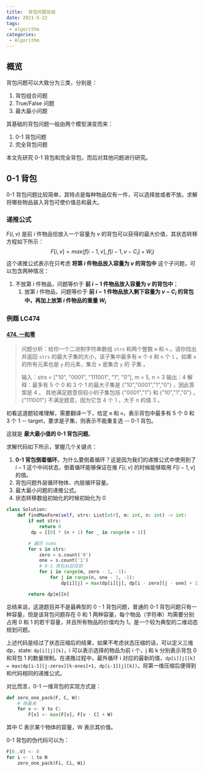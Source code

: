 ```yaml
---
title:  背包问题总结
date: 2021-5-22
tags:
 - algorithm
categories:
 - Algorithm
---
```


## 概览

背包问题可以大致分为三类，分别是：

1. 背包组合问题
2. True/False 问题
3. 最大最小问题

其基础的背包问题一般由两个模型演变而来：

1. 0-1 背包问题
2. 完全背包问题

本文先研究 0-1 背包和完全背包，而后对其他问题进行研究。

## 0-1 背包

0-1 背包问题比较简单，其特点是每种物品仅有一件，可以选择放或者不放。求解将哪些物品装入背包可使价值总和最大。

### 递推公式

$F(i, v)$ 是前 $i$ 件物品恰放入一个容量为 $v$ 的背包可以获得的最大价值，其状态转移方程如下所示：
$$
F[i,v] = max(f[i-1, v], f[i-1, v-C_i] + W_i)
$$
这个递推公式表示在只考虑 **将第 $i$ 件物品放入容量为 $v$ 的背包中** 这个子问题，可以包含两种情况：

1. 不放第 $i$ 件物品，问题等价于 **前 $i-1$ 件物品放入容量为 $v$ 的背包中**；
   1. 放第 $i$ 件物品，问题等价于 **前 $i-1$ 件物品放入剩下容量为 $v - C_i$ 的背包中，再加上放第 $i$ 件物品的重量 $W_i$**

### 例题 LC474

#### [474. 一和零](https://leetcode-cn.com/problems/ones-and-zeroes/)

>  问题分析：给你一个二进制字符串数组 `strs` 和两个整数 `m` 和 `n` 。请你找出并返回 `strs` 的最大子集的大小，该子集中最多有 `m` 个 `0` 和 `n` 个 `1` 。如果 `x` 的所有元素也是 `y` 的元素，集合 `x` 是集合 `y` 的 子集 。
>
> 输入：strs = ["10", "0001", "111001", "1", "0"], m = 5, n = 3
> 输出：4
> 解释：最多有 5 个 0 和 3 个 1 的最大子集是 {"10","0001","1","0"} ，因此答案是 4 。
> 其他满足题意但较小的子集包括 {"0001","1"} 和 {"10","1","0"} 。{"111001"} 不满足题意，因为它含 4 个 1 ，大于 n 的值 3 。

初看这道题较难理解，需要翻译一下，给定 `m` 和 `n`，表示背包中最多有 5 个 0 和 3 个 1 -- target，要求是子集，则表示不能重复选 -- 0-1 背包。

这就是 **最大最小值的 0-1 背包问题**。

求解代码如下所示，掌握几个关键点：

1. **0-1 背包倒着循环**。为什么要倒着循环？这是因为我们的递推公式中使用到了 $i-1$ 这个中间状态，倒着循环能够保证在推 $F[i,v]$ 的时候能够取用 $F[i-1, v]$  的值。
2. 背包问题外层循环物体、内层循环容量。
3. 最大最小问题的递推公式。
4. 状态转移数组初始化的时候初始化为 0

```python
class Solution:
    def findMaxForm(self, strs: List[str], m: int, n: int) -> int:
        if not strs:
            return 0
         dp = [[0] * (n + 1) for _ in range(m + 1)]

        # 遍历 nums
        for s in strs: 
            zero = s.count('0')
            one = s.count('1')
            # 0-1 背包从后往前
            for i in range(m, zero - 1, -1):
                for j in range(n, one - 1, -1):
                    dp[i][j] = max(dp[i][j], dp[i - zero][j - one] + 1)

        return dp[m][n] 
```

总结来说，这道题目并不是最典型的 0 - 1 背包问题，普通的 0-1 背包问题只有一种容量，但是该背包问题存在 0 和 1 两种容量，每个物品（字符串）均需要分别占用 0 和 1 的若干容量，并且所有物品的价值均为 1。是一个较为典型的二维动态规划问题。

上述代码是经过了状态压缩后的结果，如果不考虑状态压缩的话，可以定义三维 dp，state: `dp[i][j][k]`，i 可以表示选择的物品为前 i 个，j 和 k 分别表示背包 0 和背包 1 的数量限制。在递推过程中，最外循环 i 对应的最新的值，`dp[i][j][k] = max(dp[i-1][j-zeros][k-ones]+1, dp[i-1][j][k])`，将第一维压缩后便得到和代码相同的递推公式。

对比而言，0-1 一维背包的实现方式是：

```python
def zero_one_pack(F, C, W):
    # 倒着来
    for v <- V to C:
        F[v] <- max(F[v], F[v - C] + W)
```

其中 C 表示某个物体的容量，W 表示其价值。

0-1 背包的伪代码可以为：

```python
F[0..V] <- 0
for i <- 1 to N
	zero_one_pack(Fi, Ci, Wi)
```



